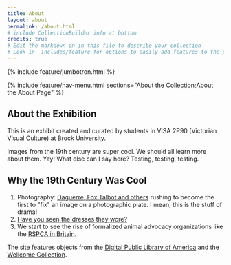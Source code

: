 ```yaml
---
title: About
layout: about
permalink: /about.html
# include CollectionBuilder info at bottom
credits: true
# Edit the markdown on in this file to describe your collection
# Look in _includes/feature for options to easily add features to the page
---
```


{% include feature/jumbotron.html %}

{% include feature/nav-menu.html sections="About the Collection;About the About Page" %}

## About the Exhibition
This is an exhibit created and curated by students in VISA 2P90 (Victorian Visual Culture) at Brock University. 

Images from the 19th century are super cool. We should all learn more about them. Yay! 
What else can I say here? 
Testing, testing, testing.


## Why the 19th Century Was Cool
1. Photography: [Daguerre, Fox Talbot and others](https://rmc.library.cornell.edu/DawnsEarlyLight/exhibition/daguerretalbot/index.html) rushing to become the first to "fix" an image on a photographic plate. I mean, this is the stuff of drama!
2. [Have you seen the dresses they wore?](http://www.vam.ac.uk/page/0-9/19th-century-fashion/) 
3. We start to see the rise of formalized animal advocacy organizations like the [RSPCA in Britain](https://www.rspca.org.uk/whatwedo/whoweare/history). 



The site features objects from the [Digital Public Library of America](https://dp.la/) and the [Wellcome Collection](https://wellcomecollection.org/collections). 
